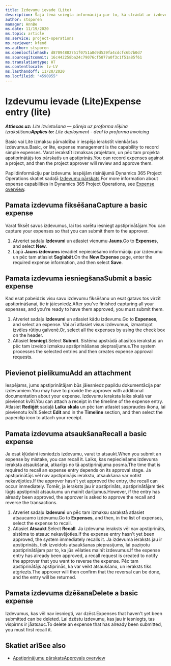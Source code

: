 ```yaml
---
title: Izdevumu ievade (Lite)
description: Šajā tēmā sniegta informācija par to, kā strādāt ar izdevumu ierakstu Lite izvietošanā.
author: stsporen
manager: AnnBe
ms.date: 11/19/2020
ms.topic: article
ms.service: project-operations
ms.reviewer: kfend
ms.author: stsporen
ms.openlocfilehash: d87094882751f0751a8d9d539fa4cdcfc6b7b0d7
ms.sourcegitcommit: 16c442258ba24c79076cf5877a0f3c1f51a85f61
ms.translationtype: HT
ms.contentlocale: lv-LV
ms.lasthandoff: 11/20/2020
ms.locfileid: "4590955"
---
```

# <a name="expense-entry-lite"></a><span data-ttu-id="ba96b-103">Izdevumu ievade (Lite)</span><span class="sxs-lookup"><span data-stu-id="ba96b-103">Expense entry (lite)</span></span>

<span data-ttu-id="ba96b-104">_**Attiecas uz:** Lite izvietošana — pāreja uz proforma rēķina izrakstīšanu_</span><span class="sxs-lookup"><span data-stu-id="ba96b-104">_**Applies to:** Lite deployment - deal to proforma invoicing_</span></span>

<span data-ttu-id="ba96b-105">Basic vai Lite izmaksu pārvaldība ir iespēja ierakstīt vienkāršus izdevumus.</span><span class="sxs-lookup"><span data-stu-id="ba96b-105">Basic, or lite, expense management is the capability to record simple expenses.</span></span> <span data-ttu-id="ba96b-106">Varat ierakstīt izmaksas projektam, un pēc tam projekta apstiprinātājs tos pārskatīs un apstiprinās.</span><span class="sxs-lookup"><span data-stu-id="ba96b-106">You can record expenses against a project, and then the project approver will review and approve them.</span></span>

<span data-ttu-id="ba96b-107">Papildinformāciju par izdevumu iespējām risinājumā Dynamics 365 Project Operations skatiet sadaļā [Izdevumu pārskats](expense-overview.md).</span><span class="sxs-lookup"><span data-stu-id="ba96b-107">For more information about expense capabilities in Dynamics 365 Project Operations, see [Expense overview](expense-overview.md).</span></span>

## <a name="capture-a-basic-expense"></a><span data-ttu-id="ba96b-108">Pamata izdevuma fiksēšana</span><span class="sxs-lookup"><span data-stu-id="ba96b-108">Capture a basic expense</span></span>

<span data-ttu-id="ba96b-109">Varat fiksēt savus izdevumus, lai tos varētu iesniegt apstiprinātājam.</span><span class="sxs-lookup"><span data-stu-id="ba96b-109">You can capture your expenses so that you can submit them to the approver.</span></span>

1. <span data-ttu-id="ba96b-110">Atveriet sadaļu **Izdevumi** un atlasiet vienumu **Jauns**.</span><span class="sxs-lookup"><span data-stu-id="ba96b-110">Go to **Expenses**, and select **New**.</span></span>
2. <span data-ttu-id="ba96b-111">Lapā **Jauns izdevums** ievadiet nepieciešamo informāciju par izdevumu un pēc tam atlasiet **Saglabāt**.</span><span class="sxs-lookup"><span data-stu-id="ba96b-111">On the **New Expense** page, enter the required expense information, and then select **Save**.</span></span>

## <a name="submit-a-basic-expense"></a><span data-ttu-id="ba96b-112">Pamata izdevuma iesniegšana</span><span class="sxs-lookup"><span data-stu-id="ba96b-112">Submit a basic expense</span></span>

<span data-ttu-id="ba96b-113">Kad esat pabeidzis visu savu izdevumu fiksēšanu un esat gatavs tos virzīt apstiprināšanai, tie ir jāiesniedz.</span><span class="sxs-lookup"><span data-stu-id="ba96b-113">After you've finished capturing all your expenses, and you're ready to have them approved, you must submit them.</span></span>

1. <span data-ttu-id="ba96b-114">Atveriet sadaļu **Izdevumi** un atlasiet kādu izdevumu.</span><span class="sxs-lookup"><span data-stu-id="ba96b-114">Go to **Expenses**, and select an expense.</span></span> <span data-ttu-id="ba96b-115">Vai arī atlasiet visus izdevumus, izmantojot izvēles rūtiņu galvenē.</span><span class="sxs-lookup"><span data-stu-id="ba96b-115">Or, select all the expenses by using the check box on the header.</span></span>
2. <span data-ttu-id="ba96b-116">Atlasiet **Iesniegt**.</span><span class="sxs-lookup"><span data-stu-id="ba96b-116">Select **Submit**.</span></span> <span data-ttu-id="ba96b-117">Sistēma apstrādā atlasītos ierakstus un pēc tam izveido izmaksu apstiprināšanas pieprasījumus.</span><span class="sxs-lookup"><span data-stu-id="ba96b-117">The system processes the selected entries and then creates expense approval requests.</span></span>

## <a name="add-an-attachment"></a><span data-ttu-id="ba96b-118">Pievienot pielikumu</span><span class="sxs-lookup"><span data-stu-id="ba96b-118">Add an attachment</span></span>

<span data-ttu-id="ba96b-119">Iespējams, jums apstiprinātājam būs jāiesniedz papildu dokumentācija par izdevumiem.</span><span class="sxs-lookup"><span data-stu-id="ba96b-119">You may have to provide the approver with additional documentation about your expense.</span></span> <span data-ttu-id="ba96b-120">Izdevumu ieraksta laika skalā var pievienot kvīti.</span><span class="sxs-lookup"><span data-stu-id="ba96b-120">You can attach a receipt in the timeline of the expense entry.</span></span> <span data-ttu-id="ba96b-121">Atlasiet **Rediģēt** sadaļā **Laika skala** un pēc tam atlasiet saspraudes ikonu, lai pievienotu kvīti.</span><span class="sxs-lookup"><span data-stu-id="ba96b-121">Select **Edit** and in the **Timeline** section, and then select the paperclip icon to attach your receipt.</span></span>

## <a name="recall-a-basic-expense"></a><span data-ttu-id="ba96b-122">Pamata izdevuma atsaukšana</span><span class="sxs-lookup"><span data-stu-id="ba96b-122">Recall a basic expense</span></span>

<span data-ttu-id="ba96b-123">Ja esat kļūdaini iesniedzis izdevumu, varat to atsaukt.</span><span class="sxs-lookup"><span data-stu-id="ba96b-123">When you submit an expense by mistake, you can recall it.</span></span> <span data-ttu-id="ba96b-124">Laiks, kas nepieciešams izdevuma ieraksta atsaukšanai, atkarīgs no tā apstiprinājuma posma.</span><span class="sxs-lookup"><span data-stu-id="ba96b-124">The time that is required to recall an expense entry depends on its approval stage.</span></span>  <span data-ttu-id="ba96b-125">Ja apstiprinātājs vēl nav apstiprinājis ierakstu, atsaukšana var notikt nekavējoties.</span><span class="sxs-lookup"><span data-stu-id="ba96b-125">If the approver hasn't yet approved the entry, the recall can occur immediately.</span></span> <span data-ttu-id="ba96b-126">Tomēr, ja ieraksts jau ir apstiprināts, apstiprinātājam tiek lūgts apstiprināt atsaukumu un mainīt darījumus.</span><span class="sxs-lookup"><span data-stu-id="ba96b-126">However, if the entry has already been approved, the approver is asked to approve the recall and reverse the transactions.</span></span>

1. <span data-ttu-id="ba96b-127">Atveriet sadaļu **Izdevumi** un pēc tam izmaksu sarakstā atlasiet atsaucamo izdevumu.</span><span class="sxs-lookup"><span data-stu-id="ba96b-127">Go to **Expenses**, and then, in the list of expenses, select the expense to recall.</span></span>
2. <span data-ttu-id="ba96b-128">Atlasiet **Atsaukt**.</span><span class="sxs-lookup"><span data-stu-id="ba96b-128">Select **Recall**.</span></span> <span data-ttu-id="ba96b-129">Ja izdevuma ieraksts vēl nav apstiprināts, sistēma to atsauc nekavējoties.</span><span class="sxs-lookup"><span data-stu-id="ba96b-129">If the expense entry hasn't yet been approved, the system immediately recalls it.</span></span> <span data-ttu-id="ba96b-130">Ja izdevuma ieraksts jau ir apstiprināts, tiek izveidots atsaukšanas pieprasījums, lai paziņotu apstiprinātājam par to, ka jūs vēlaties mainīt izdevumus.</span><span class="sxs-lookup"><span data-stu-id="ba96b-130">If the expense entry has already been approved, a recall request is created to notify the approver that you want to reverse the expense.</span></span> <span data-ttu-id="ba96b-131">Pēc tam apstiprinātājs apstiprinās, ka var veikt atsaukšanu, un ieraksts tiks atgriezts.</span><span class="sxs-lookup"><span data-stu-id="ba96b-131">The approver will then confirm that the reversal can be done, and the entry will be returned.</span></span>

## <a name="delete-a-basic-expense"></a><span data-ttu-id="ba96b-132">Pamata izdevuma dzēšana</span><span class="sxs-lookup"><span data-stu-id="ba96b-132">Delete a basic expense</span></span>

<span data-ttu-id="ba96b-133">Izdevumus, kas vēl nav iesniegti, var dzēst.</span><span class="sxs-lookup"><span data-stu-id="ba96b-133">Expenses that haven't yet been submitted can be deleted.</span></span> <span data-ttu-id="ba96b-134">Lai dzēstu izdevumu, kas jau ir iesniegts, tas vispirms ir jāatsauc.</span><span class="sxs-lookup"><span data-stu-id="ba96b-134">To delete an expense that has already been submitted, you must first recall it.</span></span>

## <a name="see-also"></a><span data-ttu-id="ba96b-135">Skatiet arī</span><span class="sxs-lookup"><span data-stu-id="ba96b-135">See also</span></span>

- [<span data-ttu-id="ba96b-136">Apstiprinājumu pārskats</span><span class="sxs-lookup"><span data-stu-id="ba96b-136">Approvals overview</span></span>](../approvals/approvals-overview.md)
